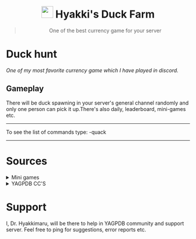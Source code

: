 #

<h1 align="center"><img src="https://cdn.discordapp.com/avatars/596956753657069599/f913f1d1943ede689ade2f0cbdee4307.png" height=32px width=32px></img>&nbspHyakki's Duck Farm</h1>

> <p align="center">One of the best currency game for your server</p>

# Duck hunt

_One of my most favorite currency game which I have played in discord._

## Gameplay
There will be duck spawning in your server's general channel randomly and only one person can pick it up.There's also daily, leaderboard, mini-games etc.

---
To see the list of commands type: -quack

---
# Sources
<details><summary>Mini games</summary>

  - [Slot machine](https://github.com/yagpdb-cc/yagpdb-cc/blob/master/fun/slotMachine.go.tmpl)
  - [Blackjack](https://github.com/Spongerooski/yagpdb-cc/blob/main/Blackjack/blackjack)
</details>

<details><summary>YAGPDB CC'S</summary>

  - [YAGPDB cc's](https://github.com/yagpdb-cc/yagpdb-cc)
  - [wolf's](https://github.com/TheHDCrafter/yagpdb-cc)
  - [Pedro's](https://github.com/Pedro-Pessoa/yagpdb-cc/tree/Tickets/tickets)
  - [DZ](https://github.com/DZ-TM/Yagpdb.xyz)
  - [sponge](https://github.com/Spongerooski/yagpdb-cc)
</details>

# Support
I, Dr. Hyakkimaru, will be there to help in YAGPDB community and support server. Feel free to ping for suggestions, error reports etc.
